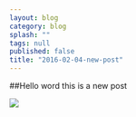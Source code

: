 ```yaml
---
layout: blog
category: blog
splash: ""
tags: null
published: false
title: "2016-02-04-new-post"
---
```


##Hello word this is a new post

![](http://www.dognameguide.com/images/dog.gif)


